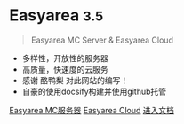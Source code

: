 
# Easyarea <small>3.5</small>

> Easyarea MC Server & Easyarea Cloud

- 多样性，开放性的服务器
- 高质量，快速度的云服务
- 感谢 酪鸭梨 对此网站的编写！
- 自豪的使用docsify构建并使用github托管

[Easyarea MC服务器](http://www.easyareamc.cn)
[Easyarea Cloud](http://www.easyareacloud.com)
[进入文档](http://site.easyareamc.cn/easyarea)
